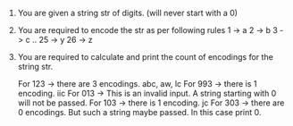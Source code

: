 1. You are given a string str of digits. (will never start with a 0)
2. You are required to encode the str as per following rules
    1 -> a
    2 -> b
    3 -> c
    ..
    25 -> y
    26 -> z
3. You are required to calculate and print the count of encodings for the string str.

     For 123 -> there are 3 encodings. abc, aw, lc
     For 993 -> there is 1 encoding. iic 
     For 013 -> This is an invalid input. A string starting with 0 will not be passed.
     For 103 -> there is 1 encoding. jc
     For 303 -> there are 0 encodings. But such a string maybe passed. In this case 
     print 0.